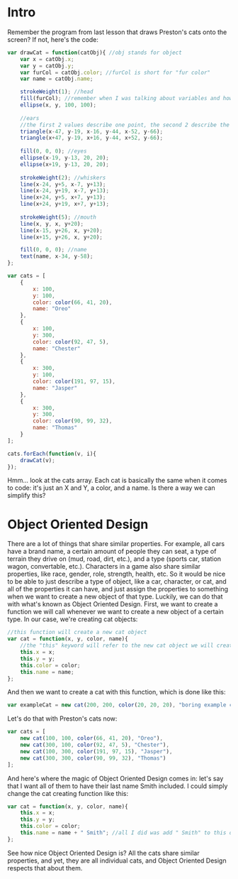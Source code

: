 # Intro
Remember the program from last lesson that draws Preston's cats onto the screen? If not, here's the code:
```js
var drawCat = function(catObj){ //obj stands for object
    var x = catObj.x;
    var y = catObj.y;
    var furCol = catObj.color; //furCol is short for "fur color"
    var name = catObj.name;

    strokeWeight(1); //head
    fill(furCol); //remember when I was talking about variables and how you can store colors in variables with the color function?
    ellipse(x, y, 100, 100);
    
    //ears
    //the first 2 values describe one point, the second 2 describe the second point, and the third 2 describe the third point
    triangle(x-47, y-19, x-16, y-44, x-52, y-66);
    triangle(x+47, y-19, x+16, y-44, x+52, y-66);
    
    fill(0, 0, 0); //eyes
    ellipse(x-19, y-13, 20, 20);
    ellipse(x+19, y-13, 20, 20);
    
    strokeWeight(2); //whiskers
    line(x-24, y+5, x-7, y+13);
    line(x-24, y+19, x-7, y+13);
    line(x+24, y+5, x+7, y+13);
    line(x+24, y+19, x+7, y+13);
    
    strokeWeight(5); //mouth
    line(x, y, x, y+20);
    line(x-15, y+26, x, y+20);
    line(x+15, y+26, x, y+20);

    fill(0, 0, 0); //name
    text(name, x-34, y-58);
};

var cats = [
    {
        x: 100,
        y: 100,
        color: color(66, 41, 20),
        name: "Oreo"
    },
    {
        x: 100,
        y: 300,
        color: color(92, 47, 5),
        name: "Chester"
    },
    {
        x: 300,
        y: 100,
        color: color(191, 97, 15),
        name: "Jasper"
    },
    {
        x: 300,
        y: 300,
        color: color(90, 99, 32),
        name: "Thomas"
    }
];

cats.forEach(function(v, i){
    drawCat(v);
});
```
Hmm... look at the cats array. Each cat is basically the same when it comes to code: it's just an X and Y, a color, and a name. Is there a way we can simplify this?

# Object Oriented Design
There are a lot of things that share similar properties. For example, all cars have a brand name, a certain amount of people they can seat, a type of terrain they drive on (mud, road, dirt, etc.), and a type (sports car, station wagon, convertable, etc.). Characters in a game also share similar properties, like race, gender, role, strength, health, etc. So it would be nice to be able to just describe a type of object, like a car, character, or cat, and all of the properties it can have, and just assign the properties to something when we want to create a new object of that type. Luckily, we can do that with what's known as Object Oriented Design. First, we want to create a function we will call whenever we want to create a new object of a certain type. In our case, we're creating cat objects:
```js
//this function will create a new cat object
var cat = function(x, y, color, name){
    //the "this" keyword will refer to the new cat object we will create.
    this.x = x;
    this.y = y;
    this.color = color;
    this.name = name;
};
```
And then we want to create a cat with this function, which is done like this:
```js
var exampleCat = new cat(200, 200, color(20, 20, 20), "boring example cat");
```
Let's do that with Preston's cats now:
```js
var cats = [
    new cat(100, 100, color(66, 41, 20), "Oreo"),
    new cat(300, 100, color(92, 47, 5), "Chester"),
    new cat(100, 300, color(191, 97, 15), "Jasper"),
    new cat(300, 300, color(90, 99, 32), "Thomas")
];
```
And here's where the magic of Object Oriented Design comes in: let's say that I want all of them to have their last name Smith included. I could simply change the cat creating function like this:
```js
var cat = function(x, y, color, name){
    this.x = x;
    this.y = y;
    this.color = color;
    this.name = name + " Smith"; //all I did was add " Smith" to this one line, and now all 4 cats have it.
};
```
See how nice Object Oriented Design is? All the cats share similar properties, and yet, they are all individual cats, and Object Oriented Design respects that about them.

